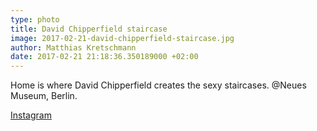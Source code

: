 ```yaml
---
type: photo
title: David Chipperfield staircase
image: 2017-02-21-david-chipperfield-staircase.jpg
author: Matthias Kretschmann
date: 2017-02-21 21:18:36.350189000 +02:00
---
```


Home is where David Chipperfield creates the sexy staircases. @Neues Museum, Berlin.

[Instagram](https://www.instagram.com/p/BQxQBUQFqw1/)
